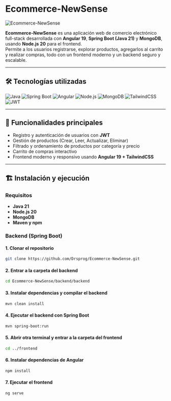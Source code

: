 # Ecommerce-NewSense

![Ecommerce-NewSense](https://placehold.co/600x400/EEE/31343C?font=open-sans&text=NewSense)

**Ecommerce-NewSense** es una aplicación web de comercio electrónico full-stack desarrollada con **Angular 19**, **Spring Boot (Java 21)** y **MongoDB**, usando **Node.js 20** para el frontend.  
Permite a los usuarios registrarse, explorar productos, agregarlos al carrito y realizar compras, todo con un frontend moderno y un backend seguro y escalable.

---

## 🛠 Tecnologías utilizadas

![Java](https://img.shields.io/badge/Java-21-blue) 
![Spring Boot](https://img.shields.io/badge/Spring_Boot-3.2-brightgreen) 
![Angular](https://img.shields.io/badge/Angular-19-red) 
![Node.js](https://img.shields.io/badge/Node.js-20-green) 
![MongoDB](https://img.shields.io/badge/MongoDB-6.0-brightgreen) 
![TailwindCSS](https://img.shields.io/badge/TailwindCSS-3.3-blue) 
![JWT](https://img.shields.io/badge/JWT-auth-orange)

---

## 🚀 Funcionalidades principales

- Registro y autenticación de usuarios con **JWT**
- Gestión de productos (Crear, Leer, Actualizar, Eliminar)
- Filtrado y ordenamiento de productos por categoría y precio
- Carrito de compras interactivo
- Frontend moderno y responsivo usando **Angular 19 + TailwindCSS**

---

## 🏗 Instalación y ejecución

### Requisitos

- **Java 21**  
- **Node.js 20**  
- **MongoDB**  
- **Maven y npm**

### Backend (Spring Boot)

#### 1. Clonar el repositorio
```bash
git clone https://github.com/Drsprog/Ecommerce-NewSense.git
```

#### 2. Entrar a la carpeta del backend
```bash
cd Ecommerce-NewSense/backend/backend
```

#### 3. Instalar dependencias y compilar el backend
```bash
mvn clean install
```

#### 4. Ejecutar el backend con Spring Boot
```bash
mvn spring-boot:run
```

#### 5. Abrir otra terminal y entrar a la carpeta del frontend
```bash
cd ../frontend
```

#### 6. Instalar dependencias de Angular
```bash
npm install
```

#### 7. Ejecutar el frontend
```bash
ng serve
```
